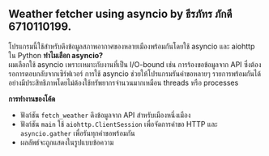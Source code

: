 ## Weather fetcher using asyncio by ธีรภัทร ภักดี 6710110199. 
โปรแกรมนี้ใช้สำหรับดึงข้อมูลสภาพอากาศของหลายเมืองพร้อมกันโดยใช้ asyncio และ aiohttp ใน Python
 **ทำไมเลือก asyncio?**  
  ผมเลือกใช้ asyncio เพราะเหมาะกับงานที่เป็น I/O-bound เช่น การร้องขอข้อมูลจาก API ซึ่งต้องรอการตอบกลับจากเซิร์ฟเวอร์ การใช้ asyncio ช่วยให้โปรแกรมรันคำขอหลายๆ รายการพร้อมกันได้อย่างมีประสิทธิภาพโดยไม่ต้องใช้ทรัพยากรจำนวนมากเหมือน threads หรือ processes

**การทำงานของโค้ด**
  - ฟังก์ชัน `fetch_weather` ดึงข้อมูลจาก API สำหรับเมืองหนึ่งเมือง
  - ฟังก์ชัน `main` ใช้ `aiohttp.ClientSession` เพื่อจัดการคำขอ HTTP และ `asyncio.gather` เพื่อรันทุกคำขอพร้อมกัน
  - ผลลัพธ์จะถูกแสดงในรูปแบบข้อความ
